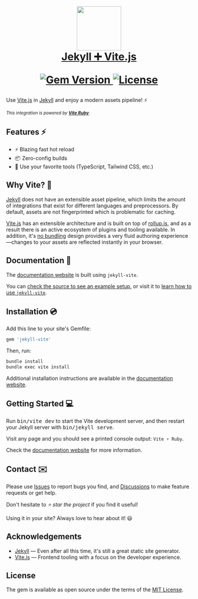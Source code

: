 <h1 align="center">
  <a href="https://jekyll-vite.netlify.app/">
    <img src="https://raw.githubusercontent.com/ElMassimo/vite_ruby/main/docs/public/logo.svg" width="120px"/>
  </a>

  <br>

  <a href="https://jekyll-vite.netlify.app/">
    Jekyll ➕ Vite.js
  </a>

  <br>

  <p align="center">
    <!-- <a href="https://github.com/ElMassimo/jekyll-vite/actions">
      <img alt="Build Status" src="https://github.com/ElMassimo/jekyll-vite/workflows/build/badge.svg"/>
    </a> -->
 <!--    <a href="https://codeclimate.com/github/ElMassimo/jekyll-vite">
      <img alt="Maintainability" src="https://codeclimate.com/github/ElMassimo/jekyll-vite/badges/gpa.svg"/>
    </a>
    <a href="https://codeclimate.com/github/ElMassimo/jekyll-vite">
      <img alt="Test Coverage" src="https://codeclimate.com/github/ElMassimo/jekyll-vite/badges/coverage.svg"/> -->
    </a>
    <a href="https://rubygems.org/gems/jekyll-vite">
      <img alt="Gem Version" src="https://img.shields.io/gem/v/jekyll-vite.svg?colorB=e9573f"/>
    </a>
    <a href="https://github.com/ElMassimo/jekyll-vite/blob/master/LICENSE.txt">
      <img alt="License" src="https://img.shields.io/badge/license-MIT-428F7E.svg"/>
    </a>
  </p>
</h1>

[vite ruby]: https://github.com/ElMassimo/vite_ruby
[website]: https://jekyll-vite.netlify.app/
[jekyll]: https://jekyllrb.com/
[configuration reference]: https://vite-ruby.netlify.app/config/
[features]: https://vite-ruby.netlify.app/guide/introduction.html
[guides]: https://vite-ruby.netlify.app/guide/
[config]: https://vite-ruby.netlify.app/config/
[vite.js]: http://vitejs.dev/
[Issues]: https://github.com/ElMassimo/jekyll-vite/issues?q=is%3Aissue+is%3Aopen+sort%3Aupdated-desc
[Discussions]: https://github.com/ElMassimo/jekyll-vite/discussions
[no bundling]: https://vitejs.dev/guide/why.html#the-problems
[bundling]: https://vitejs.dev/guide/why.html#why-bundle-for-production
[rollup.js]: https://rollupjs.org
[esbuild]: https://esbuild.github.io/
[example]: https://github.com/ElMassimo/jekyll-vite/tree/main/docs

Use [Vite.js] in [Jekyll] and enjoy a modern assets pipeline! ⚡️

<small>_This integration is powered by [__Vite Ruby__][Vite Ruby]_.</small>

## Features ⚡️

- ⚡️ Blazing fast hot reload
- 📦 Zero-config builds
- 🎨 Use your favorite tools (TypeScript, Tailwind CSS, etc.)

## Why Vite? 🤔

[Jekyll] does not have an extensible asset pipeline, which limits the amount of
integrations that exist for different languages and preprocessors. By default,
assets are not fingerprinted which is problematic for caching.

[Vite.js] has an extensible architecture and is built on top of [rollup.js], and as
a result there is an active ecosystem of plugins and tooling available. In addition,
it's [no bundling] design provides a very fluid authoring experience—changes to
your assets are reflected instantly in your browser.

## Documentation 📖

The [documentation website][website] is built using `jekyll-vite`.

You can [check the source to see an example setup][example], or visit it to
[learn how to use `jekyll-vite`][website].

## Installation 💿

Add this line to your site's Gemfile:

```ruby
gem 'jekyll-vite'
```

Then, run:

```bash
bundle install
bundle exec vite install
```

Additional installation instructions are available in the [documentation website][website].

## Getting Started 💻

Run <kbd>bin/vite dev</kbd> to start the Vite development server, and then
restart your Jekyll server with <kbd>bin/jekyll serve</kbd>.

Visit any page and you should see a printed console output: `Vite ⚡️ Ruby`.

Check the [documentation website][website] for more information.

## Contact ✉️

Please use [Issues] to report bugs you find, and [Discussions] to make feature requests or get help.

Don't hesitate to _⭐️ star the project_ if you find it useful!

Using it in your site? Always love to hear about it! 😃

## Acknowledgements

- [Jekyll] — Even after all this time, it's still a great static site generator.
- [Vite.js] — Frontend tooling with a focus on the developer experience.

## License

The gem is available as open source under the terms of the [MIT License](https://opensource.org/licenses/MIT).

